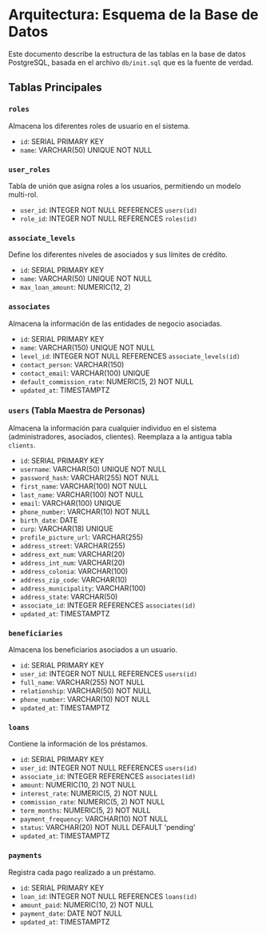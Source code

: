 # Arquitectura: Esquema de la Base de Datos

Este documento describe la estructura de las tablas en la base de datos PostgreSQL, basada en el archivo `db/init.sql` que es la fuente de verdad.

## Tablas Principales

### `roles`
Almacena los diferentes roles de usuario en el sistema.
- `id`: SERIAL PRIMARY KEY
- `name`: VARCHAR(50) UNIQUE NOT NULL

### `user_roles`
Tabla de unión que asigna roles a los usuarios, permitiendo un modelo multi-rol.
- `user_id`: INTEGER NOT NULL REFERENCES `users(id)`
- `role_id`: INTEGER NOT NULL REFERENCES `roles(id)`

### `associate_levels`
Define los diferentes niveles de asociados y sus límites de crédito.
- `id`: SERIAL PRIMARY KEY
- `name`: VARCHAR(50) UNIQUE NOT NULL
- `max_loan_amount`: NUMERIC(12, 2)

### `associates`
Almacena la información de las entidades de negocio asociadas.
- `id`: SERIAL PRIMARY KEY
- `name`: VARCHAR(150) UNIQUE NOT NULL
- `level_id`: INTEGER NOT NULL REFERENCES `associate_levels(id)`
- `contact_person`: VARCHAR(150)
- `contact_email`: VARCHAR(100) UNIQUE
- `default_commission_rate`: NUMERIC(5, 2) NOT NULL
- `updated_at`: TIMESTAMPTZ

### `users` (Tabla Maestra de Personas)
Almacena la información para cualquier individuo en el sistema (administradores, asociados, clientes). Reemplaza a la antigua tabla `clients`.
- `id`: SERIAL PRIMARY KEY
- `username`: VARCHAR(50) UNIQUE NOT NULL
- `password_hash`: VARCHAR(255) NOT NULL
- `first_name`: VARCHAR(100) NOT NULL
- `last_name`: VARCHAR(100) NOT NULL
- `email`: VARCHAR(100) UNIQUE
- `phone_number`: VARCHAR(10) NOT NULL
- `birth_date`: DATE
- `curp`: VARCHAR(18) UNIQUE
- `profile_picture_url`: VARCHAR(255)
- `address_street`: VARCHAR(255)
- `address_ext_num`: VARCHAR(20)
- `address_int_num`: VARCHAR(20)
- `address_colonia`: VARCHAR(100)
- `address_zip_code`: VARCHAR(10)
- `address_municipality`: VARCHAR(100)
- `address_state`: VARCHAR(50)
- `associate_id`: INTEGER REFERENCES `associates(id)`
- `updated_at`: TIMESTAMPTZ

### `beneficiaries`
Almacena los beneficiarios asociados a un usuario.
- `id`: SERIAL PRIMARY KEY
- `user_id`: INTEGER NOT NULL REFERENCES `users(id)`
- `full_name`: VARCHAR(255) NOT NULL
- `relationship`: VARCHAR(50) NOT NULL
- `phone_number`: VARCHAR(10) NOT NULL
- `updated_at`: TIMESTAMPTZ

### `loans`
Contiene la información de los préstamos.
- `id`: SERIAL PRIMARY KEY
- `user_id`: INTEGER NOT NULL REFERENCES `users(id)`
- `associate_id`: INTEGER REFERENCES `associates(id)`
- `amount`: NUMERIC(10, 2) NOT NULL
- `interest_rate`: NUMERIC(5, 2) NOT NULL
- `commission_rate`: NUMERIC(5, 2) NOT NULL
- `term_months`: NUMERIC(5, 2) NOT NULL
- `payment_frequency`: VARCHAR(10) NOT NULL
- `status`: VARCHAR(20) NOT NULL DEFAULT 'pending'
- `updated_at`: TIMESTAMPTZ

### `payments`
Registra cada pago realizado a un préstamo.
- `id`: SERIAL PRIMARY KEY
- `loan_id`: INTEGER NOT NULL REFERENCES `loans(id)`
- `amount_paid`: NUMERIC(10, 2) NOT NULL
- `payment_date`: DATE NOT NULL
- `updated_at`: TIMESTAMPTZ
